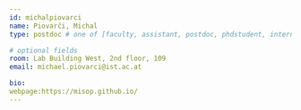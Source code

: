 ```yaml
---
id: michalpiovarci
name: Piovarči, Michal
type: postdoc # one of [faculty, assistant, postdoc, phdstudent, intern]

# optional fields
room: Lab Building West, 2nd floor, 109
email: michael.piovarci@ist.ac.at

bio:
webpage:https://misop.github.io/
---
```

